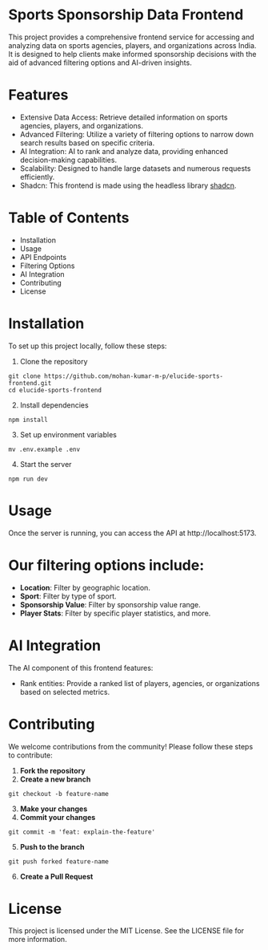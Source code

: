 # Sports Sponsorship Data Frontend

This project provides a comprehensive frontend service for accessing and analyzing data on sports agencies, players, and organizations across India. It is designed to help clients make informed sponsorship decisions with the aid of advanced filtering options and AI-driven insights.

# Features

-   Extensive Data Access: Retrieve detailed information on sports agencies, players, and organizations.
-   Advanced Filtering: Utilize a variety of filtering options to narrow down search results based on specific criteria.
-   AI Integration: AI to rank and analyze data, providing enhanced decision-making capabilities.
-   Scalability: Designed to handle large datasets and numerous requests efficiently.
-   Shadcn: This frontend is made using the headless library [shadcn](https://ui.shadcn.com/).

# Table of Contents

-   Installation
-   Usage
-   API Endpoints
-   Filtering Options
-   AI Integration
-   Contributing
-   License

# Installation

To set up this project locally, follow these steps:

1. Clone the repository

```
git clone https://github.com/mohan-kumar-m-p/elucide-sports-frontend.git
cd elucide-sports-frontend
```

2. Install dependencies

```
npm install
```

3. Set up environment variables

```
mv .env.example .env
```

4. Start the server

```
npm run dev
```

# Usage

Once the server is running, you can access the API at http://localhost:5173.

# Our filtering options include:

-   **Location**: Filter by geographic location.
-   **Sport**: Filter by type of sport.
-   **Sponsorship Value**: Filter by sponsorship value range.
-   **Player Stats**: Filter by specific player statistics, and more.

# AI Integration

The AI component of this frontend features:

-   Rank entities: Provide a ranked list of players, agencies, or organizations based on selected metrics.

# Contributing

We welcome contributions from the community! Please follow these steps to contribute:

1. **Fork the repository**
2. **Create a new branch**

```
git checkout -b feature-name
```

3. **Make your changes**
4. **Commit your changes**

```
git commit -m 'feat: explain-the-feature'
```

5. **Push to the branch**

```
git push forked feature-name
```

6. **Create a Pull Request**

# License

This project is licensed under the MIT License. See the LICENSE file for more information.
